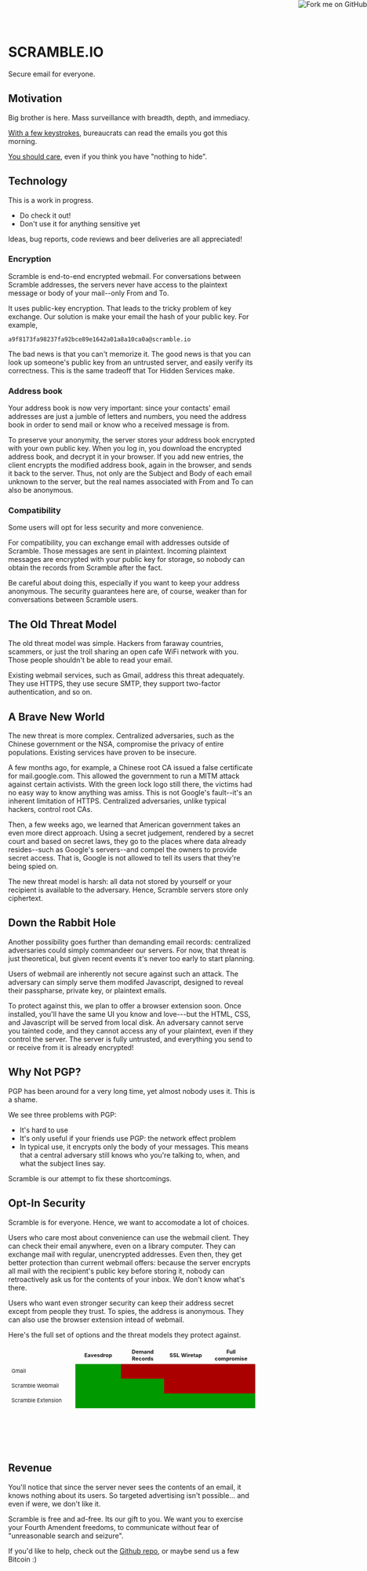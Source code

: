<style>
body { width:600px }
td.sec { background:#090 }
td.ins { background:#a00 }
table { layout:fixed }
th,td { font-size:11px; width:100px; height:30px; border:1px solid transparent; cursor:pointer; }
th.label,td.label { width:180px }
div#explanation { font-size:11px; width: 600px; height:60px; margin:20px 6px; }
</style>

<a href="https://github.com/dcposch/scramble"><img style="position: absolute; top: 0; right: 0; border: 0;" src="https://s3.amazonaws.com/github/ribbons/forkme_right_gray_6d6d6d.png" alt="Fork me on GitHub"></a>

SCRAMBLE.IO
===========
Secure email for everyone.

Motivation
------
Big brother is here. Mass surveillance with breadth, depth, and immediacy.

[With a few keystrokes](http://www.theguardian.com/world/2013/jul/31/nsa-top-secret-program-online-data), bureaucrats can read the emails you got this morning.

[You should care](http://www.thoughtcrime.org/blog/we-should-all-have-something-to-hide/), even if you think you have "nothing to hide".


Technology
-------

This is a work in progress. 

- Do check it out! 
- Don't use it for anything sensitive yet

Ideas, bug reports, code reviews and beer deliveries are all appreciated!

### Encryption

Scramble is end-to-end encrypted webmail. For conversations between Scramble addresses, the servers never have access to the plaintext message or body of your mail--only From and To. 

It uses public-key encryption. That leads to the tricky problem of key exchange. Our solution is make your email the hash of your public key. For example,

    a9f8173fa98237fa92bce89e1642a01a8a10ca0a@scramble.io

The bad news is that you can't memorize it. The good news is that you can look up someone's public key from an untrusted server, and easily verify its correctness.
This is the same tradeoff that Tor Hidden Services make.

### Address book

Your address book is now very important: since your contacts' email addresses are just a jumble of letters and numbers, you need the address book in order to send mail or know who a received message is from.

To preserve your anonymity, the server stores your address book encrypted with your own public key. When you log in, you download the encrypted address book, and decrypt it in your browser. If you add new entries, the client encrypts the modified address book, again in the browser, and sends it back to the server. Thus, not only are the Subject and Body of each email unknown to the server, but the real names associated with From and To can also be anonymous.


### Compatibility

Some users will opt for less security and more convenience.

For compatibility, you can exchange email with addresses outside of Scramble. Those messages are sent in plaintext. Incoming plaintext messages are encrypted with your public key for storage, so nobody can obtain the records from Scramble after the fact. 

Be careful about doing this, especially if you want to keep your address anonymous. The security guarantees here are, of course, weaker than for conversations between Scramble users.


The Old Threat Model
------------
The old threat model was simple. Hackers from faraway countries, scammers, or just the troll sharing an open cafe WiFi network with you.
Those people shouldn't be able to read your email.

Existing webmail services, such as Gmail, address this threat adequately. They use HTTPS, they use secure SMTP, they support two-factor authentication, and so on.

A Brave New World
-------
The new threat is more complex. Centralized adversaries, such as the Chinese government or the NSA, compromise the privacy of entire populations. Existing services have proven to be insecure.

A few months ago, for example, a Chinese root CA issued a false certificate for mail.google.com. This allowed the government to run a MITM attack against certain activists. With the green lock logo still there, the victims had no easy way to know anything was amiss. This is not Google's fault--it's an inherent limitation of HTTPS. Centralized adversaries, unlike typical hackers, control root CAs.

Then, a few weeks ago, we learned that American government takes an even more direct approach. Using a secret judgement, rendered by a secret court and based on secret laws, they go to the places where data already resides--such as Google's servers--and compel the owners to provide secret access. That is, Google is not allowed to tell its users that they're being spied on. 

The new threat model is harsh: all data not stored by yourself or your recipient is available to the adversary. Hence, Scramble servers store only ciphertext. 


Down the Rabbit Hole
---------
Another possibility goes further than demanding email records: centralized adversaries could simply commandeer our servers.
For now, that threat is just theoretical, but given recent events it's never too early to start planning.

Users of webmail are inherently not secure against such an attack. The adversary can simply serve them modifed Javascript, designed to reveal their passpharse, private key, or plaintext emails.

To protect against this, we plan to offer a browser extension soon. Once installed, you'll have the same UI you know and love---but the HTML, CSS, and Javascript will be served from local disk. An adversary cannot serve you tainted code, and they cannot access any of your plaintext, even if they control the server. The server is fully untrusted, and everything you send to or receive from it is already encrypted!


Why Not PGP?
---------
PGP has been around for a very long time, yet almost nobody uses it.
This is a shame.

We see three problems with PGP:

- It's hard to use
- It's only useful if your friends use PGP: the network effect problem
- In typical use, it encrypts only the body of your messages. This means that a central adversary still knows who you're talking to, when, and what the subject lines say.

Scramble is our attempt to fix these shortcomings.

Opt-In Security
--------
Scramble is for everyone. Hence, we want to accomodate a lot of choices.

Users who care most about convenience can use the webmail client. They can check their email anywhere, even on a library computer. They can exchange mail with regular, unencrypted addresses. Even then, they get better protection than current webmail offers: because the server encrypts all mail with the recipient's public key before storing it, nobody can retroactively ask us for the contents of your inbox. We don't know what's there.

Users who want even stronger security can keep their address secret except from people they trust. To spies, the address is anonymous. They can also use the browser extension intead of webmail.

Here's the full set of options and the threat models they protect against.

<table>
<tr>    <th class="label"></th>
        <th class="ev">Eavesdrop</th>     <th class="dc">Demand Records</th> <th class="wt">SSL Wiretap</th>       <th class="fc">Full compromise</th>
</tr>
<tr>    <td class="label gmail">Gmail</td>
        <td class="ev gmail sec"></td>    <td class="dc gmail ins"></td>     <td class="wt gmail ins"></td>    <td class="fc gmail ins"></td>
</tr>
<tr>    <td class="label scrwb">Scramble Webmail</td>
        <td class="ev scrwb sec"></td>    <td class="dc scrwb sec"></td>     <td class="wt scrwb ins"></td>    <td class="fc scrwb ins"></td>
</tr>
<tr>    <td class="label screx">Scramble Extension</td>
        <td class="ev screx sec"></td>    <td class="dc screx sec"></td>     <td class="wt screx sec"></td>    <td class="fc screx sec"></td>
</tr>
</table>
<div id="explanation"></div>

<script type="text/javascript" src="/js/jquery.min.js"></script>
<script type="text/javascript">
var defaultText = "Mouse over for explanation...";
$("#explanation").text(defaultText);
$("table").mouseleave(function(){
    $("#explanation").text(defaultText);
});

function show(sel, text) {
    $(sel).mouseover(function(){$("#explanation").html(text)})
}

show("td.label.gmail", "GMail and other webmail programs.")
show("td.label.scrwb", "Scramble.io website. You share your email only with people you trust.")
show("td.label.screx", "Scramble.io Chrome extension. You share your email only with people you trust.")

show("th.ev", "Someone is capturing your packets, for example on open WiFi or at your ISP.");
show("th.dc", "A central adversary compels the host to hand over email records.");
show("th.wt", "A central adversary with the power to issue a fake certificate and execute a MITM attack. <br/>"+
              "Also beware of SSL stripping. Scramble.io is HTTPS only, if you ever see http://scramble.io, don't log in!");
show("th.fc", "A central adversary compels the host to serve broken Javascript. <br/>"+
              "Alternatively, the host is owned by hackers.");

show("td.ev.gmail", "Programs like Gmail use HTTP and secure SMTP to defend against eavesdroppers.");
show("td.ev.scrwb", "Scramble uses HTTPS to defend against eavesdroppers. They can't even see the encrypted private key to attempt passphrase cracking.");
show("td.ev.screx", "Scramble uses HTTPS to defend against eavesdroppers. They can't even see the encrypted private key to attempt passphrase cracking.");

show("td.dc.gmail", "With National Security Letters and other tools, central adversaries can spy on traditional webmail.");
show("td.dc.scrwb", "Scramble servers never see the plaintext of message bodies, subjects, or address books.<br/>" +
                    "The servers only know the From and To addresses.<br/>" +
                    "If you share your address only with people you trust, spies might not even know which public key is yours.");
show("td.dc.screx", "Scramble servers never see the plaintext of message bodies, subjects, or address books.<br/>" +
                    "The servers only know the From and To addresses.<br/>" +
                    "If you share your address only with people you trust, spies might not even know which public key is yours.");

show("td.wt.gmail", "With a man-in-the-middle attack, adversaries can passively read webmail contents.");
show("td.wt.scrwb", "With a man-in-the-middle attack, adversaries can actively insert malicious Javascript to break Scramble's security.");
show("td.wt.screx", "The browser extension does not download any code from the server. <br/>"+
                    "It treats the server as fully untrusted, so even with an SSL wiretap, your mail should be secure.");

show("td.fc.gmail", "If they control the server, adversaries can do anything.");
show("td.fc.scrwb", "If they control the server, adversaries can actively insert malicious Javascript to break Scramble's security.");
show("td.fc.screx", "The browser extension does not download any code from the server. <br/>"+
                    "It treats the server as fully untrusted, so even if the server is compromised, your mail should be secure.<br/>" +
                    "(The service might stop working, but it won't reveal your plaintexts.)");
</script>


Revenue
------
You'll notice that since the server never sees the contents of an email, it knows nothing about its users. So targeted advertising isn't possible... and even if were, we don't like it.

Scramble is free and ad-free. Its our gift to you. We want you to exercise your Fourth Amendent freedoms, to communicate without fear of "unreasonable search and seizure".

If you'd like to help, check out the [Github repo](http://github.com/dcposch/scramble), or maybe send us a few Bitcoin :)


